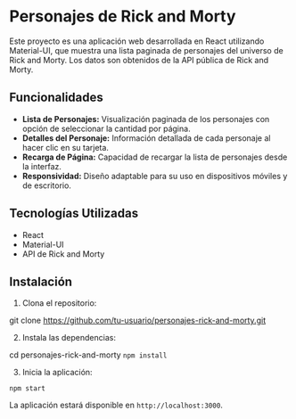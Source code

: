 # Personajes de Rick and Morty

Este proyecto es una aplicación web desarrollada en React utilizando Material-UI, que muestra una lista paginada de personajes del universo de Rick and Morty. Los datos son obtenidos de la API pública de Rick and Morty.

## Funcionalidades

- **Lista de Personajes:** Visualización paginada de los personajes con opción de seleccionar la cantidad por página.
- **Detalles del Personaje:** Información detallada de cada personaje al hacer clic en su tarjeta.
- **Recarga de Página:** Capacidad de recargar la lista de personajes desde la interfaz.
- **Responsividad:** Diseño adaptable para su uso en dispositivos móviles y de escritorio.

## Tecnologías Utilizadas

- React
- Material-UI
- API de Rick and Morty

## Instalación

1. Clona el repositorio:

git clone https://github.com/tu-usuario/personajes-rick-and-morty.git

2. Instala las dependencias:

cd personajes-rick-and-morty
`npm install`

3. Inicia la aplicación:

`npm start`

La aplicación estará disponible en `http://localhost:3000`.
